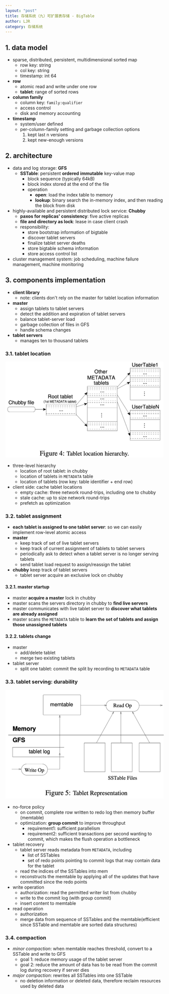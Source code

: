 ```yaml
---
layout: "post"
title: 存储系统（九）可扩展表存储 - BigTable
author: LJR
category: 存储系统
---
```


## 1. data model

+ sparse, distributed, persistent, multidimensional sorted map
  + row key: string
  + col key: string
  + timestamp: int 64
+ **row**
  + atomic read and write under one row
  + **tablet**: range of sorted rows
+ **column family**
  + column key: `family:qualifier`
  + access control
  + disk and memory accounting
+ **timestamp**
  + system/user defined
  + per-column-family setting and garbage collection options
      1. kept last n versions
      2. kept new-enough versions

## 2. architecture

+ data and log storage: **GFS**
  + **SSTable**: persistent **ordered** **immutable** key-value map
    + block sequence (typically 64kB)
    + block index stored at the end of the file
    + operation
      + **open**: load the index table to memory
      + **lookup**: binary search the in-memory index, and then reading the block from disk
+ highly-available and persistent distributed lock service: **Chubby**
  + **paxos for replicas' consistency**: five active replicas
  + **file and directory as lock**: lease in case client crash
  + responsibility:
    + store bootstrap information of bigtable
    + discover tablet servers
    + finalize tablet server deaths
    + store bigtable schema information
    + store access control list
+ cluster management system: job scheduling, machine failure management, machine monitoring

## 3. components implementation

+ **client library**
  + note: clients don't rely on the master for tablet location information
+ **master**
  + assign tablets to tablet servers
  + detect the addition and expiration of tablet servers
  + balance tablet-server load
  + garbage collection of files in GFS
  + handle schema changes
+ **tablet servers**
  + manages ten to thousand tablets

### 3.1. tablet location

![](/assets/images/ss/9-1.png)

+ three-level hierarchy
  + location of root tablet: in chubby
  + location of tablets in `METADATA` table
  + location of tablets (row key: table identifier + end row)
+ client side: cache tablet locations
  + empty cache: three network round-trips, including one to chubby
  + stale cache: up to size network round-trips
  + prefetch as optimization

### 3.2. tablet assignment

+ **each tablet is assigned to one tablet server**: so we can easily implement row-level atomic access
+ **master**
  + keep track of set of live tablet servers
  + keep track of current assignment of tablets to tablet servers
  + periodically ask to detect when a tablet server is no longer serving tablets
  + send tablet load request to assign/reassign the tablet
+ **chubby** keep track of tablet servers
  + tablet server acquire an exclusive lock on chubby

#### 3.2.1. master startup

+ master **acquire a master** lock in chubby
+ master scans the servers directory in chubby to **find live servers**
+ master communicates with live tablet server to **discover what tablets are already assigned**
+ master scans the `METADATA` table to **learn the set of tablets and assign those unassigned tablets**

#### 3.2.2. tablets change

+ master
  + add/delete tablet
  + merge two existing tablets
+ tablet server
  + split one tablet: commit the split by recording to `METADATA` table

### 3.3. tablet serving: durability

![](/assets/images/ss/9-2.png)

+ no-force policy
  + on commit, complete row written to redo log then memory buffer (memtable)
  + optimization: **group commit** to improve throughput
    + requirement1: sufficient parallelism
    + requirement2: sufficient transactions per second wanting to commit, which makes the flush operation a bottleneck
+ tablet recovery
  + tablet server reads metadata from `METADATA`, including
    + list of SSTables
    + set of redo points pointing to commit logs that may contain data for the tablet
  + read the indices of the SSTables into mem
  + reconstructs the memtable by applying all of the updates that have committed since the redo points
+ write operation
  + authorization: read the permitted writer list from chubby
  + write to the commit log (with group commit)
  + insert content to memtable
+ read operation
  + authorization
  + merge data from sequence of SSTables and the memtable(efficient since SSTable and memtable are sorted data structures)

### 3.4. compaction

+ *minor compaction*: when memtable reaches threshold, convert to a SSTable and write to GFS
  + goal 1: reduce memory usage of the tablet server
  + goal 2: reduce the amount of data has to be read from the commit log during recovery if server dies
+ *major compaction*: rewrites all SSTables into one SSTable
  + no deletion information or deleted data, therefore reclaim resources used by deleted data
